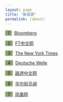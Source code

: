 ```yaml
---
layout: page
title: "新闻源"
permalink: /about/
---
```

<span style="background-color: #8ba06f">&nbsp;&nbsp;1&nbsp;&nbsp;</span>&nbsp; [Bloomberg](https://www.bloomberg.com/)

<span style="background-color: #8ba06f">&nbsp;&nbsp;2&nbsp;&nbsp;</span>&nbsp; [FT中文网](http://www.ftchinese.com/)

<span style="background-color: #8ba06f">&nbsp;&nbsp;3&nbsp;&nbsp;</span>&nbsp; [The New York Times](https://www.nytimes.com/)

<span style="background-color: #8ba06f">&nbsp;&nbsp;4&nbsp;&nbsp;</span>&nbsp; [Deutsche Welle](http://www.dw.com/en)

<span style="background-color: #8ba06f">&nbsp;&nbsp;5&nbsp;&nbsp;</span>&nbsp; [路透中文网](https://cn.reuters.com/)

<span style="background-color: #8ba06f">&nbsp;&nbsp;6&nbsp;&nbsp;</span>&nbsp; [华尔街见闻](https://wallstreetcn.com/)

<span style="background-color: #8ba06f">&nbsp;&nbsp;7&nbsp;&nbsp;</span>&nbsp; [凤凰网](http://www.ifeng.com/)
